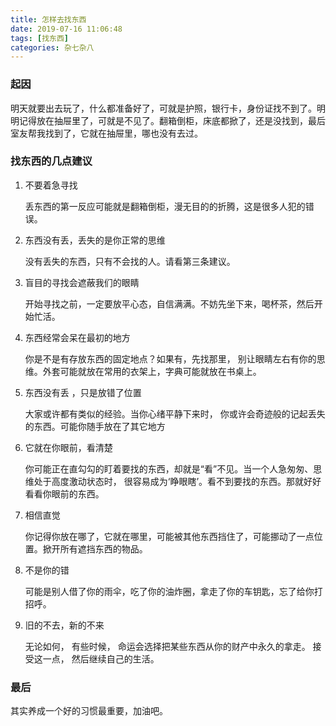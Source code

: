 ```yaml
---
title: 怎样去找东西
date: 2019-07-16 11:06:48
tags: [找东西]
categories: 杂七杂八
---
```


### 起因

明天就要出去玩了，什么都准备好了，可就是护照，银行卡，身份证找不到了。明明记得放在抽屉里了，可就是不见了。翻箱倒柜，床底都掀了，还是没找到，最后室友帮我找到了，它就在抽屉里，哪也没有去过。

### 找东西的几点建议

1. 不要着急寻找

   丢东西的第一反应可能就是翻箱倒柜，漫无目的的折腾，这是很多人犯的错误。

2. 东西没有丢，丢失的是你正常的思维

   没有丢失的东西，只有不会找的人。请看第三条建议。

3. 盲目的寻找会遮蔽我们的眼睛

   开始寻找之前，一定要放平心态，自信满满。不妨先坐下来，喝杯茶，然后开始忙活。

   <!-- more -->

4. 东西经常会呆在最初的地方

   你是不是有存放东西的固定地点？如果有，先找那里， 别让眼睛左右有你的思维。外套可能就放在常用的衣架上，字典可能就放在书桌上。

5. 东西没有丢 ，只是放错了位置

   大家或许都有类似的经验。当你心绪平静下来时， 你或许会奇迹般的记起丢失的东西。可能你随手放在了其它地方

6. 它就在你眼前，看清楚

   你可能正在直勾勾的盯着要找的东西，却就是“看”不见。当一个人急匆匆、思维处于高度激动状态时， 很容易成为‘睁眼瞎’。看不到要找的东西。那就好好看看你眼前的东西。

7. 相信直觉

   你记得你放在哪了，它就在哪里，可能被其他东西挡住了，可能挪动了一点位置。掀开所有遮挡东西的物品。

8. 不是你的错

   可能是别人借了你的雨伞，吃了你的油炸圈，拿走了你的车钥匙，忘了给你打招呼。

9. 旧的不去，新的不来

   无论如何， 有些时候， 命运会选择把某些东西从你的财产中永久的拿走。 接受这一点， 然后继续自己的生活。

### 最后

其实养成一个好的习惯最重要，加油吧。 